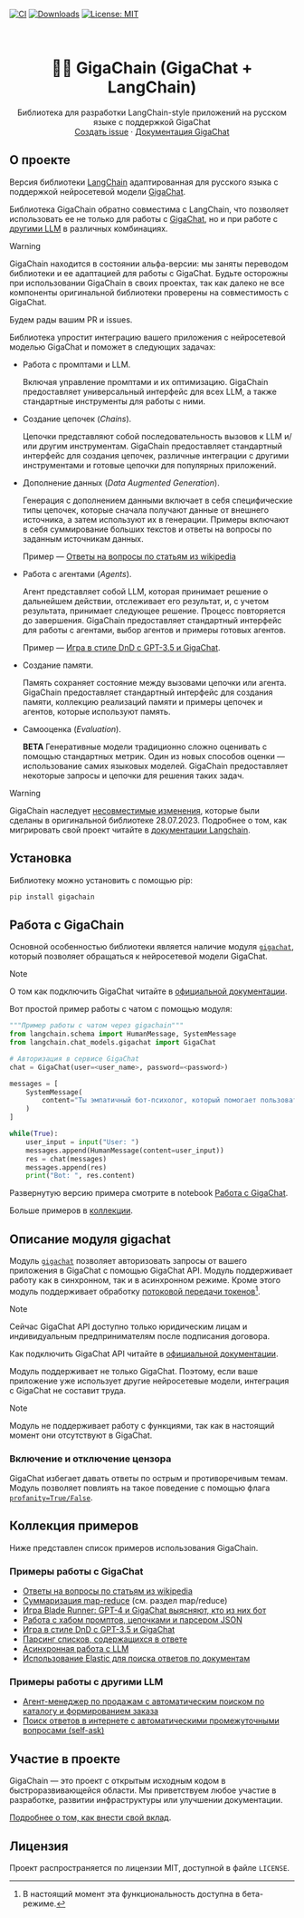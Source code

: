 [![CI](https://github.com/ai-forever/gigachain/actions/workflows/langchain_ci.yml/badge.svg)](https://github.com/ai-forever/gigachain/actions/workflows/langchain_ci.yml)
[![Downloads](https://static.pepy.tech/badge/gigachain/month)](https://pepy.tech/project/gigachain)
[![License: MIT](https://img.shields.io/badge/License-MIT-yellow.svg)](https://opensource.org/licenses/MIT)

<br />
<div align="center">

  <h1 align="center">🦜️🔗 GigaChain (GigaChat + LangChain)</h1>

  <p align="center">
    Библиотека для разработки LangChain-style приложений на русском языке с поддержкой GigaChat
    <br />
    <a href="https://github.com/ai-forever/gigachain/issues">Создать issue</a>
    ·
    <a href="https://developers.sber.ru/docs/ru/gigachat/overview">Документация GigaChat</a>
  </p>
</div>


## О проекте

Версия библиотеки [LangChain](https://github.com/langchain-ai/langchain) адаптированная для русского языка с поддержкой нейросетевой модели [GigaChat](https://developers.sber.ru/portal/products/gigachat).

Библиотека GigaChain обратно совместима с LangChain, что позволяет использовать ее не только для работы с [GigaChat](#примеры-работы-с-gigachat), но и при работе с [другими LLM](#примеры-работы-с-другими-llm) в различных комбинациях.

> [!WARNING]
> GigaChain находится в состоянии альфа-версии: мы заняты переводом библиотеки и ее адаптацией для работы с GigaChat. Будьте осторожны при использовании GigaChain в своих проектах, так как далеко не все компоненты оригинальной библиотеки проверены на совместимость с GigaChat.
> 
> Будем рады вашим PR и issues.

Библиотека упростит интеграцию вашего приложения с нейросетевой моделью GigaChat и поможет в следующих задачах:

- Работа с промптами и LLM.

  Включая управление промптами и их оптимизацию. GigaChain предоставляет универсальный интерфейс для всех LLM, а также стандартные инструменты для работы с ними.

- Создание цепочек (*Chains*).

  Цепочки представляют собой последовательность вызовов к LLM и/или другим инструментам. GigaChain предоставляет стандартный интерфейс для создания цепочек, различные интеграции с другими инструментами и готовые цепочки для популярных приложений.

- Дополнение данных (*Data Augmented Generation*).

  Генерация с дополнением данными включает в себя специфические типы цепочек, которые сначала получают данные от внешнего источника, а затем используют их в генерации. Примеры включают в себя суммирование больших текстов и ответы на вопросы по заданным источникам данных.

  Пример — [Ответы на вопросы по статьям из wikipedia](https://github.com/ai-forever/gigachain/blob/master/docs/extras/integrations/retrievers/wikipedia.ipynb)

- Работа с агентами (*Agents*).

  Агент представляет собой LLM, которая принимает решение о дальнейшем действии, отслеживает его результат, и, с учетом результата, принимает следующее решение. Процесс повторяется до завершения. GigaChain предоставляет стандартный интерфейс для работы с агентами, выбор агентов и примеры готовых агентов.

  Пример — [Игра в стиле DnD с GPT-3.5 и GigaChat](docs/extras/use_cases/agent_simulations/multi_llm_thre_player_dnd.ipynb).

- Создание памяти.

  Память сохраняет состояние между вызовами цепочки или агента. GigaChain предоставляет стандартный интерфейс для создания памяти, коллекцию реализаций памяти и примеры цепочек и агентов, которые используют память.

- Самооценка (*Evaluation*).

  **BETA** Генеративные модели традиционно сложно оценивать с помощью стандартных метрик. Один из новых способов оценки — использование самих языковых моделей. GigaChain предоставляет некоторые запросы и цепочки для решения таких задач.

> [!WARNING]
> GigaChain наследует [несовместимые изменения](https://github.com/langchain-ai/langchain#breaking-changes-for-select-chains-sqldatabase-on-72823), которые были сделаны в оригинальной библиотеке 28.07.2023. Подробнее о том, как мигрировать свой проект читайте в [документации Langchain](https://github.com/langchain-ai/langchain/blob/master/MIGRATE.md).


## Установка

Библиотеку можно установить с помощью pip:

```sh
pip install gigachain
```

## Работа с GigaChain

Основной особенностью библиотеки является наличие модуля [`gigachat`](#описание-объекта-gigachain), который позволяет обращаться к нейросетевой модели GigaChat.

> [!NOTE]
> О том как подключить GigaChat читайте в [официальной документации](https://developers.sber.ru/docs/ru/gigachat/api/integration).

Вот простой пример работы с чатом с помощью модуля:

```py
"""Пример работы с чатом через gigachain"""
from langchain.schema import HumanMessage, SystemMessage
from langchain.chat_models.gigachat import GigaChat

# Авторизация в сервисе GigaChat
chat = GigaChat(user=<user_name>, password=<password>)

messages = [
    SystemMessage(
        content="Ты эмпатичный бот-психолог, который помогает пользователю решить его проблемы."
    )
]

while(True):
    user_input = input("User: ")
    messages.append(HumanMessage(content=user_input))
    res = chat(messages)
    messages.append(res)
    print("Bot: ", res.content)
```

Развернутую версию примера смотрите в notebook [Работа с GigaChat](docs/extras/integrations/chat/gigachat.ipynb).

Больше примеров в [коллекции](#коллекция-примеров). 

## Описание модуля gigachat

Модуль [`gigachat`](libs/langchain/langchain/chat_models/gigachat.py) позволяет авторизовать запросы от вашего приложения в GigaChat с помощью GigaChat API. Модуль поддерживает работу как в синхронном, так и в асинхронном режиме. Кроме этого модуль поддерживает обработку [потоковой передачи токенов](https://developers.sber.ru/docs/ru/gigachat/api/response-token-streaming)[^1].

> [!NOTE]
> Сейчас GigaChat API доступно только юридическим лицам и индивидуальным предпринимателям после подписания договора.
>
> Как подключить GigaChat API читайте в [официальной документации](https://developers.sber.ru/docs/ru/gigachat/api/integration).

Модуль поддерживает не только GigaChat. Поэтому, если ваше приложение уже использует другие нейросетевые модели, интеграция с GigaChat не составит труда.

> [!NOTE]
> Модуль не поддерживает работу с функциями, так как в настоящий момент они отсутствуют в GigaChat.

### Включение и отключение цензора

GigaChat избегает давать ответы по острым и противоречивым темам. Модуль позволяет повлиять на такое поведение с помощью флага [`profanity=True/False`](https://github.com/ai-forever/gigachain/blob/4f63280bebbdc4c925732c0749f660d3e97eb3e3/libs/langchain/langchain/chat_models/gigachat.py#L44C7-L44C7).

## Коллекция примеров

Ниже представлен список примеров использования GigaChain.

### Примеры работы с GigaChat

- [Ответы на вопросы по статьям из wikipedia](docs/extras/integrations/retrievers/wikipedia.ipynb)
- [Суммаризация map-reduce](docs/extras/use_cases/summarization.ipynb) (см. раздел map/reduce)
- [Игра Blade Runner: GPT-4 и GigaChat выясняют, кто из них бот](docs/extras/use_cases/more/fun/blade_runner.ipynb)
- [Работа с хабом промптов, цепочками и парсером JSON](docs/extras/modules/model_io/output_parsers/json.ipynb)
- [Игра в стиле DnD с GPT-3.5 и GigaChat](docs/extras/use_cases/agent_simulations/multi_llm_thre_player_dnd.ipynb)
- [Парсинг списков, содержащихся в ответе](docs/extras/modules/model_io/output_parsers/list.ipynb)
- [Асинхронная работа с LLM](docs/extras/modules/model_io/models/llms/async_llm.ipynb)
- [Использование Elastic для поиска ответов по документам](docs/extras/integrations/retrievers/elastic_qna.ipynb)

### Примеры работы с другими LLM

- [Агент-менеджер по продажам с автоматическим поиском по каталогу и формированием заказа](docs/extras/modules/agents/how_to/add_memory_openai_functions.ipynb)
- [Поиск ответов в интернете с автоматическими промежуточными вопросами (self-ask)](docs/extras/modules/agents/agent_types/self_ask_with_search.ipynb)

## Участие в проекте

GigaChain — это проект с открытым исходным кодом в быстроразвивающейся области. Мы приветствуем любое участие в разработке, развитии инфраструктуры или улучшении документации.

[Подробнее о том, как внести свой вклад](.github/CONTRIBUTING.md).

## Лицензия

Проект распространяется по лицензии MIT, доступной в файле `LICENSE`.

[^1]: В настоящий момент эта функциональность доступна в бета-режиме.
